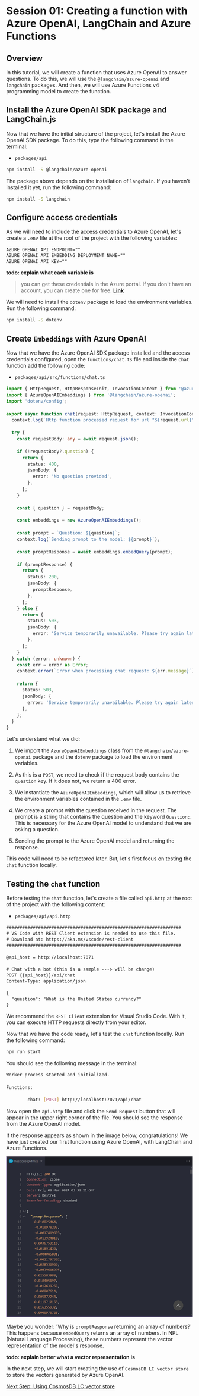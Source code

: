 # Session 01: Creating a function with Azure OpenAI, LangChain and Azure Functions

## Overview

In this tutorial, we will create a function that uses Azure OpenAI to answer questions. To do this, we will use the `@langchain/azure-openai` and `langchain` packages. And then, we will use Azure Functions v4 programming model to create the function.

## Install the Azure OpenAI SDK package and LangChain.js

Now that we have the initial structure of the project, let's install the Azure OpenAI SDK package. To do this, type the following command in the terminal:

- `packages/api`

```bash
npm install -S @langchain/azure-openai
```

The package above depends on the installation of `langchain`. If you haven't installed it yet, run the following command:

```bash
npm install -S langchain
```

## Configure access credentials

As we will need to include the access credentials to Azure OpenAI, let's create a `.env` file at the root of the project with the following variables:

```env
AZURE_OPENAI_API_ENDPOINT=""
AZURE_OPENAI_API_EMBEDDING_DEPLOYMENT_NAME=""
AZURE_OPENAI_API_KEY=""
```

**todo: explain what each variable is**

> you can get these credentials in the Azure portal. If you don't have an account, you can create one for free. **[Link](https://learn.microsoft.com/en-us/azure/ai-services/openai/how-to/create-resource?pivots=web-portal)**

We will need to install the `dotenv` package to load the environment variables. Run the following command:

```bash
npm install -S dotenv
```

## Create `Embeddings` with Azure OpenAI

Now that we have the Azure OpenAI SDK package installed and the access credentials configured, open the `functions/chat.ts` file and inside the `chat` function add the following code:

- `packages/api/src/functions/chat.ts`

```typescript
import { HttpRequest, HttpResponseInit, InvocationContext } from '@azure/functions';
import { AzureOpenAIEmbeddings } from '@langchain/azure-openai';
import 'dotenv/config';

export async function chat(request: HttpRequest, context: InvocationContext): Promise<HttpResponseInit> {
  context.log(`Http function processed request for url "${request.url}"`);

  try {
    const requestBody: any = await request.json();

    if (!requestBody?.question) {
      return {
        status: 400,
        jsonBody: {
          error: 'No question provided',
        },
      };
    }

    const { question } = requestBody;

    const embeddings = new AzureOpenAIEmbeddings();

    const prompt = `Question: ${question}`;
    context.log(`Sending prompt to the model: ${prompt}`);

    const promptResponse = await embeddings.embedQuery(prompt);

    if (promptResponse) {
      return {
        status: 200,
        jsonBody: {
          promptResponse,
        },
      };
    } else {
      return {
        status: 503,
        jsonBody: {
          error: 'Service temporarily unavailable. Please try again later.',
        },
      };
    }
  } catch (error: unknown) {
    const err = error as Error;
    context.error(`Error when processing chat request: ${err.message}`);

    return {
      status: 503,
      jsonBody: {
        error: 'Service temporarily unavailable. Please try again later.',
      },
    };
  }
}
```

Let's understand what we did:

1. We import the `AzureOpenAIEmbeddings` class from the `@langchain/azure-openai` package and the `dotenv` package to load the environment variables.

2. As this is a `POST`, we need to check if the request body contains the `question` key. If it does not, we return a 400 error.

3. We instantiate the `AzureOpenAIEmbeddings`, which will allow us to retrieve the environment variables contained in the `.env` file.

4. We create a prompt with the question received in the request. The prompt is a string that contains the question and the keyword `Question:`. This is necessary for the Azure OpenAI model to understand that we are asking a question.

5. Sending the prompt to the Azure OpenAI model and returning the response.

This code will need to be refactored later. But, let's first focus on testing the `chat` function locally.

## Testing the `chat` function

Before testing the `chat` function, let's create a file called `api.http` at the root of the project with the following content:

- `packages/api/api.http`

```http
##################################################################
# VS Code with REST Client extension is needed to use this file.
# Download at: https://aka.ms/vscode/rest-client
##################################################################

@api_host = http://localhost:7071

# Chat with a bot (this is a sample ---> will be change)
POST {{api_host}}/api/chat
Content-Type: application/json

{
  "question": "What is the United States currency?"
}
```

We recommend the `REST Client` extension for Visual Studio Code. With it, you can execute HTTP requests directly from your editor.

Now that we have the code ready, let's test the `chat` function locally. Run the following command:

```bash
npm run start
```

You should see the following message in the terminal:

```bash
Worker process started and initialized.

Functions:

        chat: [POST] http://localhost:7071/api/chat
```

Now open the `api.http` file and click the `Send Request` button that will appear in the upper right corner of the file. You should see the response from the Azure OpenAI model.

If the response appears as shown in the image below, congratulations! We have just created our first function using Azure OpenAI, with LangChain and Azure Functions.

![Alt text](images/post-request-chat.png)

Maybe you wonder: 'Why is `promptResponse` returning an array of numbers?' This happens because `embedQuery` returns an array of numbers. In NPL (Natural Language Processing), these numbers represent the vector representation of the model's response.

**todo: explain better what a vector representation is**

In the next step, we will start creating the use of `CosmosDB LC vector store` to store the vectors generated by Azure OpenAI.

[Next Step: Using CosmosDB LC vector store](./02-session.md)
